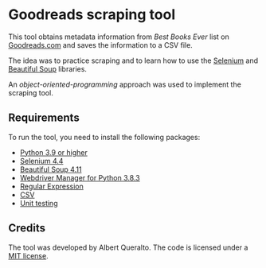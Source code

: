 # Goodreads scraping tool
This tool obtains metadata information from *Best Books Ever* list on [Goodreads.com](https://www.goodreads.com/) and saves the information to a CSV file.

The idea was to practice scraping and to learn how to use the [Selenium](https://selenium-python.readthedocs.io/) and [Beautiful Soup](https://beautiful-soup-4.readthedocs.io/en/latest/) libraries.

An *object-oriented-programming* approach was used to implement the scraping tool.

## Requirements
To run the tool, you need to install the following packages:

- [Python 3.9 or higher](https://www.python.org/downloads/)
- [Selenium 4.4](https://selenium-python.readthedocs.io/)
- [Beautiful Soup 4.11](https://beautiful-soup-4.readthedocs.io/en/latest/)
- [Webdriver Manager for Python 3.8.3](https://pypi.org/project/webdriver-manager/)
- [Regular Expression](https://docs.python.org/3/library/re.html)
- [CSV](https://docs.python.org/3/library/csv.html)
- [Unit testing](https://docs.python.org/3/library/unittest.html)

## Credits
The tool was developed by Albert Queralto. The code is licensed under a [MIT license](https://opensource.org/licenses/MIT).